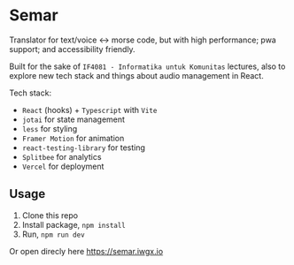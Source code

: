 # Semar

Translator for text/voice <-> morse code, but with high performance; pwa support; and accessibility friendly.

Built for the sake of `IF4081 - Informatika untuk Komunitas` lectures, also to explore new tech stack and things about audio management in React.

Tech stack:

- `React` (hooks) + `Typescript` with `Vite`
- `jotai` for state management
- `less` for styling
- `Framer Motion` for animation
- `react-testing-library` for testing
- `Splitbee` for analytics
- `Vercel` for deployment

## Usage

1. Clone this repo
2. Install package, `npm install`
3. Run, `npm run dev`

Or open direcly here https://semar.iwgx.io
